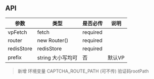 ## API

| 参数|类型| 是否必传|说明|
|----------- |----------| ---------- |-------|
| vpFetch      |  fetch     | required     |     |
|router|new Router()|required|  |  
|redisStore|redisStore|required||
|prefix|string 大小写均可|否| 默认VP | 


> 新增 环境变量 CAPTCHA_ROUTE_PATH (可不传) 验证码rootPath
